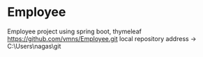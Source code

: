 # Employee
Employee project using spring boot, thymeleaf 
https://github.com/vmns/Employee.git
local repository address -> C:\Users\nagas\git
 